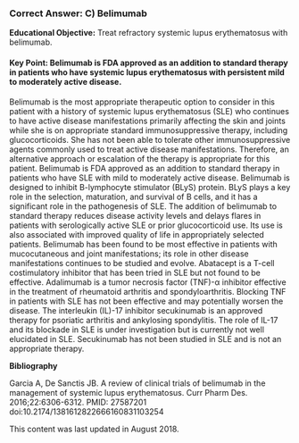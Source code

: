 
### Correct Answer: C) Belimumab 

**Educational Objective:** Treat refractory systemic lupus erythematosus with belimumab.

#### **Key Point:** Belimumab is FDA approved as an addition to standard therapy in patients who have systemic lupus erythematosus with persistent mild to moderately active disease.

Belimumab is the most appropriate therapeutic option to consider in this patient with a history of systemic lupus erythematosus (SLE) who continues to have active disease manifestations primarily affecting the skin and joints while she is on appropriate standard immunosuppressive therapy, including glucocorticoids. She has not been able to tolerate other immunosuppressive agents commonly used to treat active disease manifestations. Therefore, an alternative approach or escalation of the therapy is appropriate for this patient. Belimumab is FDA approved as an addition to standard therapy in patients who have SLE with mild to moderately active disease. Belimumab is designed to inhibit B-lymphocyte stimulator (BLyS) protein. BLyS plays a key role in the selection, maturation, and survival of B cells, and it has a significant role in the pathogenesis of SLE. The addition of belimumab to standard therapy reduces disease activity levels and delays flares in patients with serologically active SLE or prior glucocorticoid use. Its use is also associated with improved quality of life in appropriately selected patients. Belimumab has been found to be most effective in patients with mucocutaneous and joint manifestations; its role in other disease manifestations continues to be studied and evolve.
Abatacept is a T-cell costimulatory inhibitor that has been tried in SLE but not found to be effective.
Adalimumab is a tumor necrosis factor (TNF)-α inhibitor effective in the treatment of rheumatoid arthritis and spondyloarthritis. Blocking TNF in patients with SLE has not been effective and may potentially worsen the disease.
The interleukin (IL)-17 inhibitor secukinumab is an approved therapy for psoriatic arthritis and ankylosing spondylitis. The role of IL-17 and its blockade in SLE is under investigation but is currently not well elucidated in SLE. Secukinumab has not been studied in SLE and is not an appropriate therapy.

**Bibliography**

Garcia A, De Sanctis JB. A review of clinical trials of belimumab in the management of systemic lupus erythematosus. Curr Pharm Des. 2016;22:6306-6312. PMID: 27587201 doi:10.2174/1381612822666160831103254

This content was last updated in August 2018.